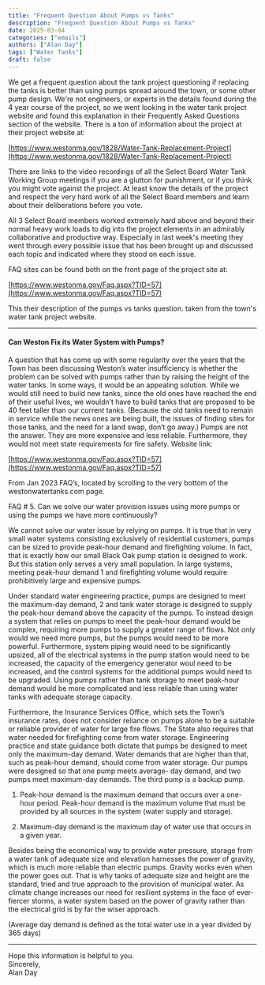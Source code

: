 ```yaml
---
title: "Frequent Question About Pumps vs Tanks" 
description: "Frequent Question About Pumps vs Tanks"
date: 2025-03-04
categories: ["emails"]
authors: ["Alan Day"]
tags: ["Water Tanks"]
draft: false
---
```

We get a frequent question about the tank project questioning if replacing the tanks is better than using pumps spread around the town, or some other pump design. We're not engineers, or experts in the details found during the 4 year course of the project, so we went looking in the water tank project website and found this explanation in their Frequently Asked Questions section of the website. There is a ton of information about the project at their project website at:

[https://www.westonma.gov/1828/Water-Tank-Replacement-Project](https://www.westonma.gov/1828/Water-Tank-Replacement-Project)

There are links to the video recordings of all the Select Board Water Tank Working Group meetings if you are a glutton for punishment, or if you think you might vote against the project. At least know the details of the project and respect the very hard work of all the Select Board members and learn about their deliberations before you vote.

All 3 Select Board members worked extremely hard above and beyond their normal heavy work loads to dig into the project elements in an admirably collaborative and productive way. Especially in last week's meeting they went through every possible issue that has been brought up and discussed each topic and indicated where they stood on each issue.

FAQ sites can be found both on the front page of the project site at:

[https://www.westonma.gov/Faq.aspx?TID=57](https://www.westonma.gov/Faq.aspx?TID=57)

This their description of the pumps vs tanks question. taken from the town's water tank project website.

---
#### Can Weston Fix its Water System with Pumps?

A question that has come up with some regularity over the years that the Town has been discussing Weston’s water insufficiency is whether the problem can be solved with pumps rather than by raising the height of the water tanks. In some ways, it would be an appealing solution. While we would still need to build new tanks, since the old ones have reached the end of their useful lives, we wouldn’t have to build tanks that are proposed to be 40 feet taller than our current tanks. (Because the old tanks need to remain in service while the news ones are being built, the issues of finding sites for those tanks, and the need for a land swap, don’t go away.) Pumps are not the answer. They are more expensive and less reliable. Furthermore, they would not meet state requirements for fire safety. Website link:

[https://www.westonma.gov/Faq.aspx?TID=57](https://www.westonma.gov/Faq.aspx?TID=57)

From Jan 2023 FAQ’s, located by scrolling to the very bottom of the westonwatertanks.com page.

FAQ # 5. Can we solve our water provision issues using more pumps or using the pumps we have more continuously?

We cannot solve our water issue by relying on pumps. It is true that in very small water systems consisting exclusively of residential customers, pumps can be sized to provide peak-hour demand and firefighting volume. In fact, that is exactly how our small Black Oak pump station is designed to work. But this station only serves a very small population. In large systems, meeting peak-hour demand 1 and firefighting volume would require prohibitively large and expensive pumps.

Under standard water engineering practice, pumps are designed to meet the maximum-day demand, 2 and tank water storage is designed to supply the peak-hour demand above the capacity of the pumps. To instead design a system that relies on pumps to meet the peak-hour demand would be complex, requiring more pumps to supply a greater range of flows. Not only would we need more pumps, but the pumps would need to be more powerful. Furthermore, system piping would need to be significantly upsized, all of the electrical systems in the pump station would need to be increased, the capacity of the emergency generator woul need to be increased, and the control systems for the additional pumps would need to be upgraded. Using pumps rather than tank storage to meet peak-hour demand would be more complicated and less reliable than using water tanks with adequate storage capacity.

Furthermore, the Insurance Services Office, which sets the Town’s insurance rates, does not consider reliance on pumps alone to be a suitable or reliable provider of water for large fire flows. The State also requires that water needed for firefighting come from water storage. Engineering practice and state guidance both dictate that pumps be designed to meet only the maximum-day demand. Water demands that are higher than that, such as peak-hour demand, should come from water storage. Our pumps were designed so that one pump meets average- day demand, and two pumps meet maximum-day demands. The third pump is a backup pump.

1. Peak-hour demand is the maximum demand that occurs over a one-hour period. Peak-hour demand is the maximum volume that must be provided by all sources in the system (water supply and storage).

2. Maximum-day demand is the maximum day of water use that occurs in a given year.

Besides being the economical way to provide water pressure, storage from a water tank of adequate size and elevation harnesses the power of gravity, which is much more reliable than electric pumps. Gravity works even when the power goes out. That is why tanks of adequate size and height are the standard, tried and true approach to the provision of municipal water. As climate change increases our need for resilient systems in the face of ever-fiercer storms, a water system based on the power of gravity rather than the electrical grid is by far the wiser approach.

(Average day demand is defined as the total water use in a year divided by 365 days)

---
Hope this information is helpful to you.  
Sincerely,  
Alan Day
